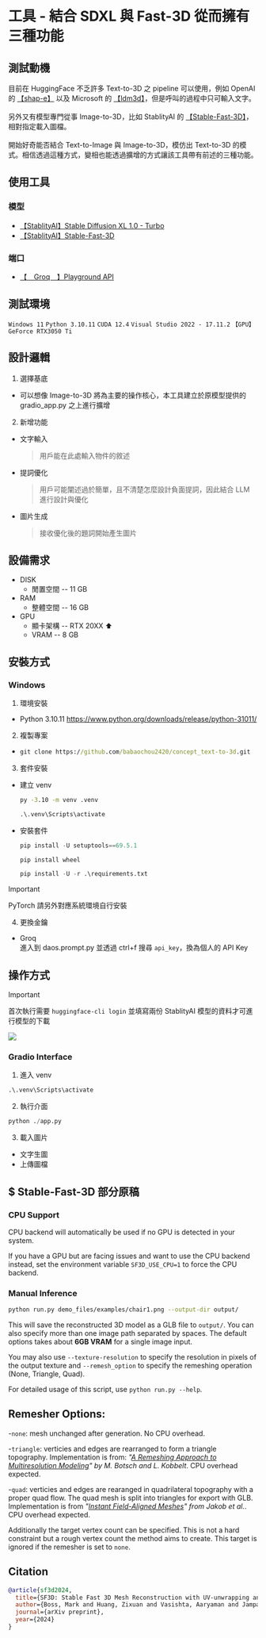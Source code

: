 # 工具 - 結合 SDXL 與 Fast-3D 從而擁有三種功能

## 測試動機
目前在 HuggingFace 不乏許多 Text-to-3D 之 pipeline 可以使用，例如 OpenAI 的 [【shap-e】](https://huggingface.co/openai/shap-e) 以及 Microsoft 的 [【ldm3d】](https://huggingface.co/Intel/ldm3d)，但是呼叫的過程中只可輸入文字。
<br><br>
另外又有模型專門從事 Image-to-3D，比如 StablityAI 的 [【Stable-Fast-3D】](https://huggingface.co/stabilityai/stable-fast-3d)，相對指定載入圖檔。
<br><br>
開始好奇能否結合 Text-to-Image 與 Image-to-3D，模仿出 Text-to-3D 的模式。相信透過這種方式，變相也能透過擴增的方式讓該工具帶有前述的三種功能。

## 使用工具
### 模型
- [【StablityAI】Stable Diffusion XL 1.0 - Turbo](https://huggingface.co/stabilityai/sdxl-turbo)
- [【StablityAI】Stable-Fast-3D](https://huggingface.co/stabilityai/stable-fast-3d)

### 端口
- [【　Groq　】Playground API](https://console.groq.com/playground)

## 測試環境
  `Windows 11` `Python 3.10.11` `CUDA 12.4` `Visual Studio 2022 - 17.11.2` `【GPU】GeForce RTX3050 Ti`

## 設計邏輯
1. 選擇基底
  - 可以想像 Image-to-3D 將為主要的操作核心，本工具建立於原模型提供的 gradio_app.py 之上進行擴增

2. 新增功能
  - 文字輸入
    > 用戶能在此處輸入物件的敘述
  - 提詞優化
    > 用戶可能闡述過於簡單，且不清楚怎麼設計負面提詞，因此結合 LLM 進行設計與優化
  - 圖片生成
    > 接收優化後的題詞開始產生圖片

## 設備需求
- DISK
  - 閒置空間 -- 11 GB
- RAM
  - 整體空間 -- 16 GB
- GPU
  - 顯卡架構 -- RTX 20XX ⬆️
  - VRAM -- 8 GB

## 安裝方式
### Windows
1. 環境安裝
  - Python 3.10.11
    https://www.python.org/downloads/release/python-31011/
2. 複製專案
  - 
    ``` bat
    git clone https://github.com/babaochou2420/concept_text-to-3d.git
    ```
3. 套件安裝
  - 建立 venv 
      ``` bat
      py -3.10 -m venv .venv
      ```
      ``` bat
      .\.venv\Scripts\activate
      ```
  - 安裝套件
    ``` python
    pip install -U setuptools==69.5.1
    ```
    ``` python
    pip install wheel
    ```
    ``` python
    pip install -U -r .\requirements.txt
    ```
> [!IMPORTANT]
> PyTorch 請另外對應系統環境自行安裝

4. 更換金鑰
- Groq
  <br>
  進入到 daos.prompt.py 並透過 ctrl+f 搜尋 `api_key`，換為個人的 API Key

## 操作方式
> [!IMPORTANT]
> 首次執行需要 `huggingface-cli login` 並填寫兩份 StablityAI 模型的資料才可進行模型的下載

![](https://bbc-blog-storage.s3.ap-northeast-1.amazonaws.com/wp-content/uploads/2024/09/image-10.png)

### Gradio Interface
1. 進入 venv
  ``` bat
  .\.venv\Scripts\activate
  ```
2. 執行介面
  ``` python
  python ./app.py
  ```
3. 載入圖片
  - 文字生圖
  - 上傳圖檔

## $ Stable-Fast-3D 部分原稿

### CPU Support

CPU backend will automatically be used if no GPU is detected in your system.

If you have a GPU but are facing issues and want to use the CPU backend instead, set the environment variable `SF3D_USE_CPU=1` to force the CPU backend.

### Manual Inference

```sh
python run.py demo_files/examples/chair1.png --output-dir output/
```
This will save the reconstructed 3D model as a GLB file to `output/`. You can also specify more than one image path separated by spaces. The default options takes about **6GB VRAM** for a single image input.

You may also use `--texture-resolution` to specify the resolution in pixels of the output texture and `--remesh_option` to specify the remeshing operation (None, Triangle, Quad).

For detailed usage of this script, use `python run.py --help`.

## Remesher Options:

  -`none`: mesh unchanged after generation. No CPU overhead.

  -`triangle`: verticies and edges are rearranged to form a triangle topography. Implementation is from: *"[A Remeshing Approach to Multiresolution Modeling](https://github.com/sgsellan/botsch-kobbelt-remesher-libigl)" by M. Botsch and L. Kobbelt*. CPU overhead expected.

  -`quad`: verticies and edges are rearanged in quadrilateral topography with a proper quad flow. The quad mesh is split into triangles for export with GLB. Implementation is from *"[Instant Field-Aligned Meshes](https://github.com/wjakob/instant-meshes)" from Jakob et al.*. CPU overhead expected.

Additionally the target vertex count can be specified. This is not a hard constraint but a rough vertex count the method aims to create. This target is ignored if the remesher is set to `none`.

## Citation
```BibTeX
@article{sf3d2024,
  title={SF3D: Stable Fast 3D Mesh Reconstruction with UV-unwrapping and Illumination Disentanglement},
  author={Boss, Mark and Huang, Zixuan and Vasishta, Aaryaman and Jampani, Varun},
  journal={arXiv preprint},
  year={2024}
}
```
